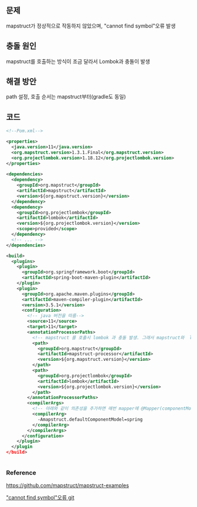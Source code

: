 ## 문제

mapstruct가 정상적으로 작동하지 않았으며, "cannot find symbol"오류 발생



## 충돌 원인

mapstruct를 호출하는 방식이 조금 달라서 Lombok과 충돌이 발생



## 해결 방안

path 설정, 호출 순서는 mapstruct부터(gradle도 동일)



## 코드

``` xml
<!--Pom.xml-->

<properties>
  <java.version>11</java.version>
  <org.mapstruct.version>1.3.1.Final</org.mapstruct.version>
  <org.projectlombok.version>1.18.12</org.projectlombok.version>
</properties>
   
<dependencies>
  <dependency>
    <groupId>org.mapstruct</groupId>
    <artifactId>mapstruct</artifactId>
    <version>${org.mapstruct.version}</version>
  </dependency>
  <dependency>
    <groupId>org.projectlombok</groupId>
    <artifactId>lombok</artifactId>
    <version>${org.projectlombok.version}</version>
    <scope>provided</scope>
  </dependency>
  <!-- ... -->
</dependencies>

<build>
  <plugins>
    <plugin>
      <groupId>org.springframework.boot</groupId>
      <artifactId>spring-boot-maven-plugin</artifactId>
    </plugin>
    <plugin>
      <groupId>org.apache.maven.plugins</groupId>
      <artifactId>maven-compiler-plugin</artifactId>
      <version>3.5.1</version>
      <configuration>
        <!-- java 버전을 따름-->
        <source>11</source>
        <target>11</target>
        <annotationProcessorPaths>
          <!-- mapstruct 를 호출시 lombok 과 충돌 발생. 그래서 mapstruct와  lombok 에 대한 path 추가(mapstruct가 항상 lombok보다 우선 -->
          <path>
            <groupId>org.mapstruct</groupId>
            <artifactId>mapstruct-processor</artifactId>
            <version>${org.mapstruct.version}</version>
          </path>
          <path>
            <groupId>org.projectlombok</groupId>
            <artifactId>lombok</artifactId>
            <version>${org.projectlombok.version}</version>
          </path>
        </annotationProcessorPaths>
        <compilerArgs>
          <!-- 아래와 같이 의존성을 추가하면 매번 mapper에 @Mapper(componentModel = "spring")를 지정하지 안아도 된다. -->
          <compilerArg>
            -Amapstruct.defaultComponentModel=spring
          </compilerArg>
        </compilerArgs>
      </configuration>
    </plugin>
  </plugin
</build>
	
```



### Reference

https://github.com/mapstruct/mapstruct-examples

["cannot find symbol"오류 git](https://github.com/mapstruct/mapstruct/issues/1270)